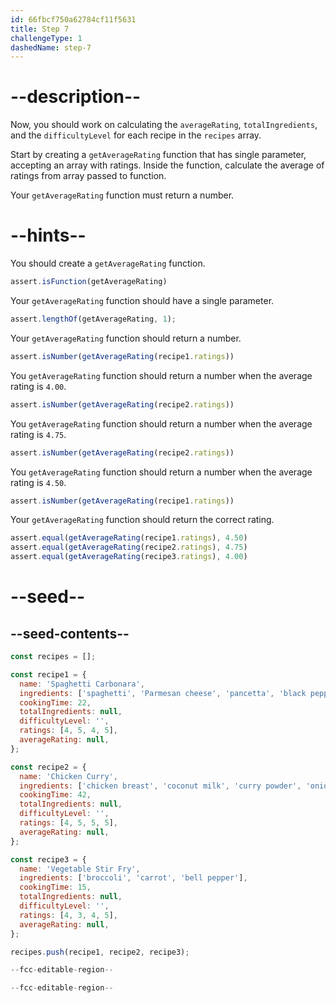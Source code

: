```yaml
---
id: 66fbcf750a62784cf11f5631
title: Step 7
challengeType: 1
dashedName: step-7
---
```


# --description--

Now, you should work on calculating the `averageRating`, `totalIngredients`, and the `difficultyLevel` for each recipe in the `recipes` array.

Start by creating a `getAverageRating` function that has single parameter, accepting an array with ratings. Inside the function, calculate the average of ratings from array passed to function.

Your `getAverageRating` function must return a number.

# --hints--

You should create a `getAverageRating` function.

```js
assert.isFunction(getAverageRating)
```

Your `getAverageRating` function should have a single parameter.

```js
assert.lengthOf(getAverageRating, 1);
```

Your `getAverageRating` function should return a number.

```js
assert.isNumber(getAverageRating(recipe1.ratings))
```

You `getAverageRating` function should return a number when the average rating is `4.00`.

```js
assert.isNumber(getAverageRating(recipe2.ratings))
```

You `getAverageRating` function should return a number when the average rating is `4.75`.

```js
assert.isNumber(getAverageRating(recipe2.ratings))
```

You `getAverageRating` function should return a number when the average rating is `4.50`.

```js
assert.isNumber(getAverageRating(recipe1.ratings))
```

Your `getAverageRating` function should return the correct rating.

```js
assert.equal(getAverageRating(recipe1.ratings), 4.50)
assert.equal(getAverageRating(recipe2.ratings), 4.75)
assert.equal(getAverageRating(recipe3.ratings), 4.00)
```

# --seed--

## --seed-contents--

```js
const recipes = [];

const recipe1 = {
  name: 'Spaghetti Carbonara',
  ingredients: ['spaghetti', 'Parmesan cheese', 'pancetta', 'black pepper'],
  cookingTime: 22,
  totalIngredients: null,
  difficultyLevel: '',
  ratings: [4, 5, 4, 5],
  averageRating: null,
};

const recipe2 = {
  name: 'Chicken Curry',
  ingredients: ['chicken breast', 'coconut milk', 'curry powder', 'onion', 'garlic'],
  cookingTime: 42,
  totalIngredients: null,
  difficultyLevel: '',
  ratings: [4, 5, 5, 5],
  averageRating: null,
};

const recipe3 = {
  name: 'Vegetable Stir Fry',
  ingredients: ['broccoli', 'carrot', 'bell pepper'],
  cookingTime: 15,
  totalIngredients: null,
  difficultyLevel: '',
  ratings: [4, 3, 4, 5],
  averageRating: null,
};

recipes.push(recipe1, recipe2, recipe3);

--fcc-editable-region--

--fcc-editable-region--
```
